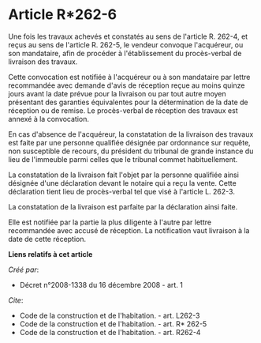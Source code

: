# Article R*262-6

Une fois les travaux achevés et constatés au sens de l'article R. 262-4, et reçus au sens de l'article R. 262-5, le vendeur
convoque l'acquéreur, ou son mandataire, afin de procéder à l'établissement du procès-verbal de livraison des travaux. 

Cette convocation est notifiée à l'acquéreur ou à son mandataire par lettre recommandée avec demande d'avis de réception
reçue au moins quinze jours avant la date prévue pour la livraison ou par tout autre moyen présentant des garanties
équivalentes pour la détermination de la date de réception ou de remise. Le procès-verbal de réception des travaux est annexé
à la convocation. 

En cas d'absence de l'acquéreur, la constatation de la livraison des travaux est faite par une personne qualifiée désignée
par ordonnance sur requête, non susceptible de recours, du président du tribunal de grande instance du lieu de l'immeuble
parmi celles que le tribunal commet habituellement. 

La constatation de la livraison fait l'objet par la personne qualifiée ainsi désignée d'une déclaration devant le notaire qui
a reçu la vente. Cette déclaration tient lieu de procès-verbal tel que visé à l'article L. 262-3. 

La constatation de la livraison est parfaite par la déclaration ainsi faite. 

Elle est notifiée par la partie la plus diligente à l'autre par lettre recommandée avec accusé de réception. La notification
vaut livraison à la date de cette réception.

**Liens relatifs à cet article**

_Créé par_:

  - Décret n°2008-1338 du 16 décembre 2008 - art. 1

_Cite_:

  - Code de la construction et de l'habitation. - art. L262-3
  - Code de la construction et de l'habitation. - art. R* 262-5
  - Code de la construction et de l'habitation. - art. R262-4
